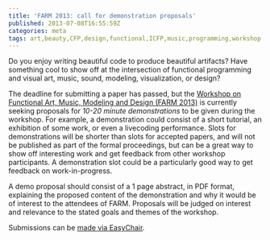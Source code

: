 ```yaml
---
title: 'FARM 2013: call for demonstration proposals'
published: 2013-07-08T16:55:59Z
categories: meta
tags: art,beauty,CFP,design,functional,ICFP,music,programming,workshop
---
```


<p>Do you enjoy writing beautiful code to produce beautiful artifacts? Have something cool to show off at the intersection of functional programming and visual art, music, sound, modeling, visualization, or design?</p>
<p>The deadline for submitting a paper has passed, but the <a href="http://www.cis.upenn.edu/~byorgey/farm13/">Workshop on Functional Art, Music, Modeling and Design (FARM 2013)</a> is currently seeking proposals for <em>10-20 minute demonstrations</em> to be given during the workshop. For example, a demonstration could consist of a short tutorial, an exhibition of some work, or even a livecoding performance. Slots for demonstrations will be shorter than slots for accepted papers, and will not be published as part of the formal proceedings, but can be a great way to show off interesting work and get feedback from other workshop participants. A demonstration slot could be a particularly good way to get feedback on work-in-progress.</p>
<p>A demo proposal should consist of a 1 page abstract, in PDF format, explaining the proposed content of the demonstration and why it would be of interest to the attendees of FARM. Proposals will be judged on interest and relevance to the stated goals and themes of the workshop.</p>
<p>Submissions can be <a href="https://www.easychair.org/conferences/?conf=farm2013">made via EasyChair</a>.</p>

